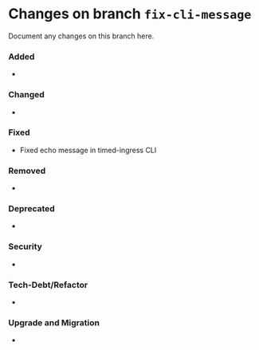 # Changes on branch `fix-cli-message`
Document any changes on this branch here.
### Added
- 

### Changed
- 

### Fixed
- Fixed echo message in timed-ingress CLI

### Removed
- 

### Deprecated
- 

### Security
- 

### Tech-Debt/Refactor
- 

### Upgrade and Migration
- 
